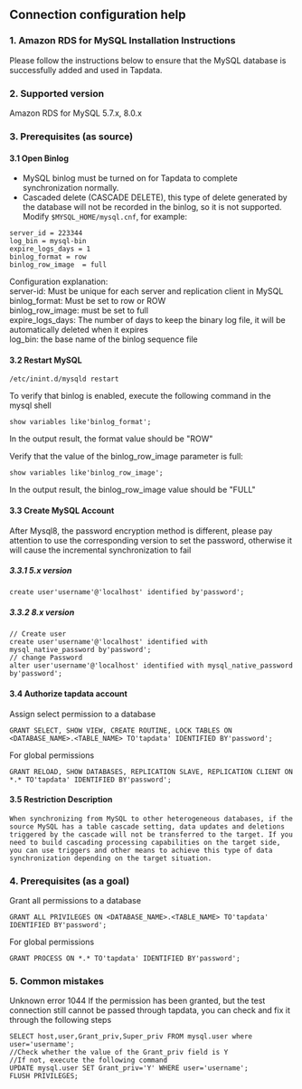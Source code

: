 ## **Connection configuration help**

### **1. Amazon RDS  for MySQL Installation Instructions**

Please follow the instructions below to ensure that the MySQL database is successfully added and used in Tapdata.

### **2. Supported version**
Amazon RDS  for MySQL 5.7.x, 8.0.x

### **3. Prerequisites (as source)**
#### **3.1 Open Binlog**
- MySQL binlog must be turned on for Tapdata to complete synchronization normally.
- Cascaded delete (CASCADE DELETE), this type of delete generated by the database will not be recorded in the binlog, so it is not supported.
  Modify `$MYSQL_HOME/mysql.cnf`, for example:
```
server_id = 223344
log_bin = mysql-bin
expire_logs_days = 1
binlog_format = row
binlog_row_image  = full
```
Configuration explanation:<br>
server-id: Must be unique for each server and replication client in MySQL<br>
binlog_format: Must be set to row or ROW<br>
binlog_row_image: must be set to full<br>
expire_logs_days: The number of days to keep the binary log file, it will be automatically deleted when it expires<br>
log_bin: the base name of the binlog sequence file<br>

#### **3.2 Restart MySQL**

```
/etc/inint.d/mysqld restart
```
To verify that binlog is enabled, execute the following command in the mysql shell
```
show variables like'binlog_format';
```
In the output result, the format value should be "ROW"

Verify that the value of the binlog_row_image parameter is full:
```
show variables like'binlog_row_image';
```
In the output result, the binlog_row_image value should be "FULL"

#### **3.3 Create MySQL Account**
After Mysql8, the password encryption method is different, please pay attention to use the corresponding version to set the password, otherwise it will cause the incremental synchronization to fail
##### **3.3.1 5.x version**
```
create user'username'@'localhost' identified by'password';
```
##### **3.3.2 8.x version**
```
// Create user
create user'username'@'localhost' identified with mysql_native_password by'password';
// change Password
alter user'username'@'localhost' identified with mysql_native_password by'password';

```

#### **3.4 Authorize tapdata account**
Assign select permission to a database
```
GRANT SELECT, SHOW VIEW, CREATE ROUTINE, LOCK TABLES ON <DATABASE_NAME>.<TABLE_NAME> TO'tapdata' IDENTIFIED BY'password';
```
For global permissions
```
GRANT RELOAD, SHOW DATABASES, REPLICATION SLAVE, REPLICATION CLIENT ON *.* TO'tapdata' IDENTIFIED BY'password';
```
#### **3.5 Restriction Description**
```
When synchronizing from MySQL to other heterogeneous databases, if the source MySQL has a table cascade setting, data updates and deletions triggered by the cascade will not be transferred to the target. If you need to build cascading processing capabilities on the target side, you can use triggers and other means to achieve this type of data synchronization depending on the target situation.
```
### **4. Prerequisites (as a goal)**
Grant all permissions to a database
```
GRANT ALL PRIVILEGES ON <DATABASE_NAME>.<TABLE_NAME> TO'tapdata' IDENTIFIED BY'password';
```
For global permissions
```
GRANT PROCESS ON *.* TO'tapdata' IDENTIFIED BY'password';
```
### **5. Common mistakes**

Unknown error 1044
If the permission has been granted, but the test connection still cannot be passed through tapdata, you can check and fix it through the following steps
```
SELECT host,user,Grant_priv,Super_priv FROM mysql.user where user='username';
//Check whether the value of the Grant_priv field is Y
//If not, execute the following command
UPDATE mysql.user SET Grant_priv='Y' WHERE user='username';
FLUSH PRIVILEGES;
```
